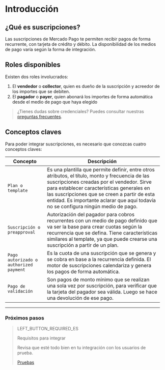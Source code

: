 # Introducción

## ¿Qué es suscripciones?

Las suscripciones de Mercado Pago te permiten recibir pagos de forma recurrente, con tarjeta de crédito y débito. La disponibilidad de los medios de pago varía según la forma de integración.

## Roles disponibles

Existen dos roles involucrados:
1. El __vendedor__ o __collector__, quien es dueño de la suscripción y acreedor de los importes que se debiten.
1. El __pagador__ o __payer__, quien abonará los importes de forma automática desde el medio de pago que haya elegido

>¿Tienes dudas sobre credenciales? Puedes consultar nuestras <a href="https://www.mercadopago[FAKER][URL][DOMAIN]//" target="_blank">preguntas frecuentes</a>.


## Conceptos claves

Para poder integrar suscripciones, es necesario que conozcas cuatro conceptos claves:

Concepto |	Descripción
------------------- 	|	--------
`Plan o template` | Es una plantilla que permite definir, entre otros atributos, el título, monto y frecuencia de las suscripciones creadas por el vendedor. Sirve para establecer características generales en las suscripciones que se creen a partir de esta entidad. Es importante aclarar que aquí todavía no se configura ningún medio de pago.|
`Suscripción o preapproval` | Autorización del pagador para cobros recurrentes con un medio de pago definido que va ser la base para crear cuotas según la recurrencia que se defina. Tiene características similares al template, ya que puede crearse una suscripción a partir de un plan.|  
`Pago autorizado o authorized payment` | Es la cuota de una suscripción que se genera y se cobra en base a la recurrencia definida. El motor de suscripciones calendariza y genera los pagos de forma automática. |  
`Pago de validación` | Son pagos de monto mínimo que se realizan una sola vez por suscripción, para verificar que la tarjeta del pagador sea válida. Luego se hace una devolución de ese pago. |  


------------
### Próximos pasos
> LEFT_BUTTON_REQUIRED_ES
>
> Requisitos para integrar
>
> Revisa que esté todo bien en tu integración con los usuarios de prueba.
>
> [Pruebas](http://www.mercadopago[FAKER][URL][DOMAIN]/developers/es/guides/online-payments/subscriptions/previous-requirements/)
